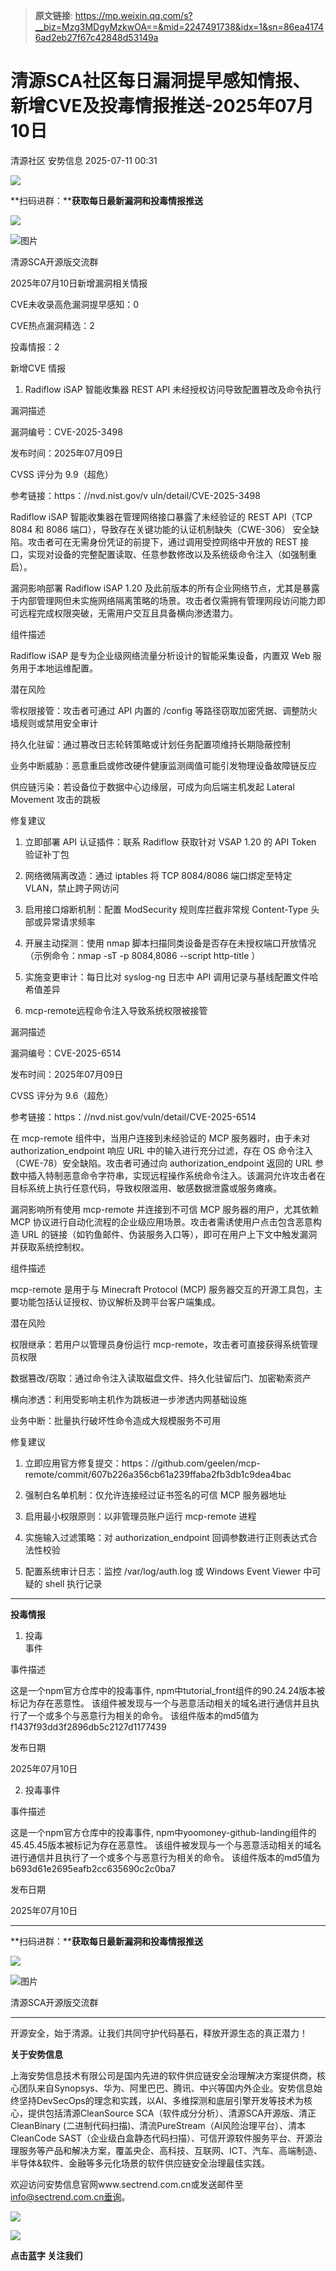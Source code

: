 > **原文链接**: https://mp.weixin.qq.com/s?__biz=Mzg3MDgyMzkwOA==&mid=2247491738&idx=1&sn=86ea41746ad2eb27f67c42848d53149a

#  清源SCA社区每日漏洞提早感知情报、新增CVE及投毒情报推送-2025年07月10日  
清源社区  安势信息   2025-07-11 00:31  
  
![](https://mmbiz.qpic.cn/sz_mmbiz_gif/ibSWU7ian1thvJpbKXyJVyQ2vRt08HVKaXPaHV41WepeiaRMSGeQjolNavSyuzCuMhxnZiaz3AcjLicY7zt63GDPvicQ/640?wx_fmt=gif "")  
  
**扫码进群：****获取每日最新漏洞和投毒情报推送**  
  
![](https://mmbiz.qpic.cn/sz_mmbiz_png/ibSWU7ian1thvGLXW1YhlNVtwe5W4zdr03icuibcKxXS7qxo1HfiaqoPdrulgthmplCQ5w86lQjgWQMAcXpZluu0wmA/640?wx_fmt=png&from=appmsg "")  
  
![图片](https://mmbiz.qpic.cn/sz_mmbiz_png/MVPvEL7Qg0HJalXIBXGXSBFLMk2TZAqh23iaHwLpprUov8bNQ95dWDVMTq4qGicM3G6cmsZcCF6RsKyn9p8eQA3Q/640?wx_fmt=png&tp=webp&wxfrom=5&wx_lazy=1 "")  
  
清源SCA开源版交流群  
  
  
  
  
  
  
  
  
  
  
2025年07月10日新增漏洞相关情报  
  
  
CVE未收录高危漏洞提早感知：0  
  
CVE热点漏洞精选：2  
  
投毒情报：2  
  
  
  
  
  
新增CVE 情报  
  
  
  
1. Radiflow iSAP 智能收集器 REST API 未经授权访问导致配置篡改及命令执行  
  
  
漏洞描述  
  
漏洞编号：CVE-2025-3498  
  
发布时间：2025年07月09日  
  
CVSS 评分为 9.9（超危）  
  
参考链接：https：//nvd.nist.gov/v uln/detail/CVE-2025-3498  
  
Radiflow iSAP 智能收集器在管理网络接口暴露了未经验证的 REST API（TCP 8084 和 8086 端口），导致存在关键功能的认证机制缺失（CWE-306） 安全缺陷。攻击者可在无需身份凭证的前提下，通过调用受控网络中开放的 REST 接口，实现对设备的完整配置读取、任意参数修改以及系统级命令注入（如强制重启）。  
  
漏洞影响部署 Radiflow iSAP 1.20 及此前版本的所有企业网络节点，尤其是暴露于内部管理网但未实施网络隔离策略的场景。攻击者仅需拥有管理网段访问能力即可远程完成权限突破，无需用户交互且具备横向渗透潜力。  
  
  
组件描述  
  
Radiflow iSAP 是专为企业级网络流量分析设计的智能采集设备，内置双 Web 服务用于本地运维配置。  
  
  
潜在风险  
  
零权限接管：攻击者可通过 API 内置的 /config 等路径窃取加密凭据、调整防火墙规则或禁用安全审计  
  
持久化驻留：通过篡改日志轮转策略或计划任务配置项维持长期隐蔽控制  
  
业务中断威胁：恶意重启或修改硬件健康监测阈值可能引发物理设备故障链反应  
  
供应链污染：若设备位于数据中心边缘层，可成为向后端主机发起 Lateral Movement 攻击的跳板  
  
  
修复建议  
  
1. 立即部署 API 认证插件：联系 Radiflow 获取针对 VSAP 1.20 的 API Token 验证补丁包  
  
2. 网络微隔离改造：通过 iptables 将 TCP 8084/8086 端口绑定至特定 VLAN，禁止跨子网访问  
  
3. 启用接口熔断机制：配置 ModSecurity 规则库拦截非常规 Content-Type 头部或异常请求频率  
  
4. 开展主动探测：使用 nmap 脚本扫描同类设备是否存在未授权端口开放情况（示例命令：nmap -sT -p 8084,8086 --script http-title <target>）  
  
5. 实施变更审计：每日比对 syslog-ng 日志中 API 调用记录与基线配置文件哈希值差异  
  
  
2. mcp-remote远程命令注入导致系统权限被接管  
  
  
漏洞描述  
  
漏洞编号：CVE-2025-6514  
  
发布时间：2025年07月09日  
  
CVSS 评分为 9.6（超危）  
  
参考链接：https：//nvd.nist.gov/vuln/detail/CVE-2025-6514  
  
在 mcp-remote 组件中，当用户连接到未经验证的 MCP 服务器时，由于未对 authorization_endpoint 响应 URL 中的输入进行充分过滤，存在 OS 命令注入（CWE-78）安全缺陷。攻击者可通过向 authorization_endpoint 返回的 URL 参数中插入特制恶意命令字符串，实现远程操作系统命令注入。该漏洞允许攻击者在目标系统上执行任意代码，导致权限滥用、敏感数据泄露或服务瘫痪。  
  
漏洞影响所有使用 mcp-remote 并连接到不可信 MCP 服务器的用户，尤其依赖 MCP 协议进行自动化流程的企业级应用场景。攻击者需诱使用户点击包含恶意构造 URL 的链接（如钓鱼邮件、伪装服务入口等），即可在用户上下文中触发漏洞并获取系统控制权。  
  
  
组件描述  
  
mcp-remote 是用于与 Minecraft Protocol (MCP) 服务器交互的开源工具包，主要功能包括认证授权、协议解析及跨平台客户端集成。  
  
  
潜在风险  
  
权限继承：若用户以管理员身份运行 mcp-remote，攻击者可直接获得系统管理员权限  
  
数据篡改/窃取：通过命令注入读取磁盘文件、持久化驻留后门、加密勒索资产  
  
横向渗透：利用受影响主机作为跳板进一步渗透内网基础设施  
  
业务中断：批量执行破坏性命令造成大规模服务不可用  
  
  
修复建议  
  
1. 立即应用官方修复提交：https：//github.com/geelen/mcp-remote/commit/607b226a356cb61a239ffaba2fb3db1c9dea4bac  
  
2. 强制白名单机制：仅允许连接经过证书签名的可信 MCP 服务器地址  
  
3. 启用最小权限原则：以非管理员账户运行 mcp-remote 进程  
  
4. 实施输入过滤策略：对 authorization_endpoint 回调参数进行正则表达式合法性校验  
  
5. 配置系统审计日志：监控 /var/log/auth.log 或 Windows Event Viewer 中可疑的 shell 执行记录  
  
****  
**投毒情报**  
  
  
1. 投毒  
事件  
  
  
事件描述  
  
这是一个npm官方仓库中的投毒事件, npm中tutorial_front组件的90.24.24版本被标记为存在恶意性。 该组件被发现与一个与恶意活动相关的域名进行通信并且执行了一个或多个与恶意行为相关的命令。 该组件版本的md5值为f1437f93dd3f2896db5c2127d1177439  
  
  
发布日期  
  
2025年07月10日  
  
  
2. 投毒事件  
  
  
事件描述  
  
这是一个npm官方仓库中的投毒事件, npm中yoomoney-github-landing组件的45.45.45版本被标记为存在恶意性。 该组件被发现与一个与恶意活动相关的域名进行通信并且执行了一个或多个与恶意行为相关的命令。 该组件版本的md5值为b693d61e2695eafb2cc635690c2c0ba7  
  
  
发布日期  
  
2025年07月10日  
  
  
****  
**扫码进群：****获取每日最新漏洞和投毒情报推送**  
  
![](https://mmbiz.qpic.cn/sz_mmbiz_png/ibSWU7ian1thvGLXW1YhlNVtwe5W4zdr03icuibcKxXS7qxo1HfiaqoPdrulgthmplCQ5w86lQjgWQMAcXpZluu0wmA/640?wx_fmt=png&from=appmsg "")  
  
![图片](https://mmbiz.qpic.cn/sz_mmbiz_png/MVPvEL7Qg0HJalXIBXGXSBFLMk2TZAqh23iaHwLpprUov8bNQ95dWDVMTq4qGicM3G6cmsZcCF6RsKyn9p8eQA3Q/640?wx_fmt=png&tp=webp&wxfrom=5&wx_lazy=1 "")  
  
清源SCA开源版交流群  
  
****  
  
  
开源安全，始于清源。让我们共同守护代码基石，释放开源生态的真正潜力！  
  
  
**关于安势信息**  
  
  
上海安势信息技术有限公司是国内先进的软件供应链安全治理解决方案提供商，核心团队来自Synopsys、华为、阿里巴巴、腾讯、中兴等国内外企业。安势信息始终坚持DevSecOps的理念和实践，以AI、多维探测和底层引擎开发等技术为核心，提供包括清源CleanSource SCA（软件成分分析）、清源SCA开源版、清正CleanBinary (二进制代码扫描)、清流PureStream（AI风险治理平台）、清本CleanCode SAST（企业级白盒静态代码扫描）、可信开源软件服务平台、开源治理服务等产品和解决方案，覆盖央企、高科技、互联网、ICT、汽车、高端制造、半导体&软件、金融等多元化场景的软件供应链安全治理最佳实践。  
  
  
欢迎访问安势信息官网www.sectrend.com.cn或发送邮件至 info@sectrend.com.cn垂询。  
  
![](https://mmbiz.qpic.cn/sz_mmbiz_gif/ibSWU7ian1thvJpbKXyJVyQ2vRt08HVKaXxHczG4WsCrOtWTeECrIBfiacYYzN8uWv0p1JiayvmhDqOnLBEt4HnZow/640?wx_fmt=gif "")  
  
![](https://mmbiz.qpic.cn/sz_mmbiz_gif/ibSWU7ian1thsJfhqflSV8MgJqD32s60b2PF5zeRQ6zmpTCOKG5oa2118EA63XoLxem1ldHCgibnsH3aL0aKFOW9Q/640?wx_fmt=gif "")  
  
**点击蓝字 关注我们**  
  
  
  
  
